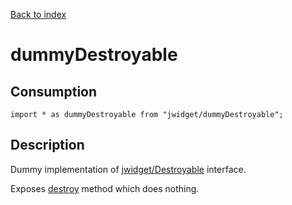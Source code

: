 [Back to index](../README.md)

# dummyDestroyable



## Consumption

	import * as dummyDestroyable from "jwidget/dummyDestroyable";

## Description

Dummy implementation of [jwidget/Destroyable](Destroyable.md) interface.

Exposes [destroy](Destroyable.md#destroy) method which does nothing.

